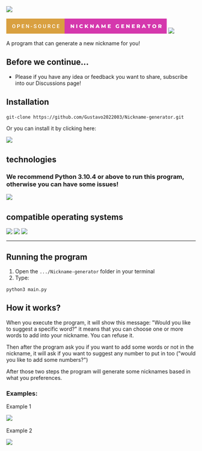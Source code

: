 <img src="https://img.shields.io/badge/Version-v0.1alpha-blueviolet?style=flat-square">

<p>
 <img style="height: 40px" src="img/custombadge.svg">
 <img style="height: 40px" src="https://forthebadge.com/images/badges/built-with-love.svg">
</p>
 A program that can generate a new nickname for you!
 
 ## Before we continue...
 - Please if you have any idea or feedback you want to share, subscribe into our Discussions page!
 
 ## Installation
 ```git-clone https://github.com/Gustavo2022003/Nickname-generator.git```
 
 Or you can install it by clicking here:
<p>
  <img src="img/installation_guide.png">
</p>
 
## technologies
### We recommend Python 3.10.4 or above to run this program, otherwise you can have some issues!
<p>
  <img style="height: 50px;" src="https://img.shields.io/badge/Python-3.x-blueviolet?style=flat-square&logo=Python&labelColor=3d3d3d&logoColor=white&link=https://www.python.org/&link=https://www.python.org/">
</p>

## compatible operating systems
<p>
 <img style="height: 35px;" src="https://img.shields.io/badge/Windows-0077B5?style=for-the-badge&logo=windows&logoColor=white">
 <img style="height: 35px;" src="https://img.shields.io/badge/Ubuntu-fc9723?style=for-the-badge&logo=ubuntu&logoColor=white">
 <img style="height: 35px;" src="https://img.shields.io/badge/MacOS-212121?style=for-the-badge&logo=Apple&logoColor=white">
</p>

----

## Running the program
1) Open the ```.../Nickname-generator``` folder in your terminal
2) Type: 
```
python3 main.py
```
## How it works?

When you execute the program, it will show this message: "Would you like to suggest a specific word?"
it means that you can choose one or more words to add into your nickname. You can refuse it.

Then after the program ask you if you want to add some words or not in the nickname, it will ask if you want to suggest any number
to put in too ("would you like to add some numbers?")

After those two steps the program will generate some nicknames based in what you preferences.

### Examples:

<p>
  <p>Example 1</p>
  <img src="img/example1.png">
  <p>Example 2</p>
  <img src="img/example2.png">
</p>
